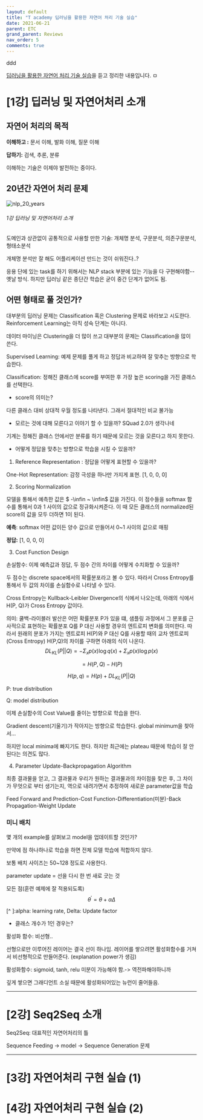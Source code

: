 ```yaml
---
layout: default
title: "T academy 딥러닝을 활용한 자연어 처리 기술 실습"
date: 2021-06-21
parent: ETC
grand_parent: Reviews
nav_order: 5
comments: true
---
```




ddd

[딥러닝을 활용한 자연어 처리 기술 실습](https://tacademy.skplanet.com/live/player/onlineLectureDetail.action?seq=123)을 듣고 정리한 내용입니다. ㅁ



# [1강] 딥러닝 및 자연어처리 소개

## 자연어 처리의 목적

**이해하고 :** 문서 이해, 발화 이해, 질문 이해

**답하기:** 검색, 추론, 분류

이해하는 기술은 이제야 발전하는 중이다.



## 20년간 자연어 처리 문제

![nlp_20_years](https://github.com/terri1102/terri1102.github.io/blob/master/assets/images/nlp_20_years.jpg?raw=true)

######    1강 딥러닝 및 자연어처리 소개 

도메인과 상관없이 공통적으로 사용할 만한 기술: 개체명 분석, 구문분석, 의존구문분석, 형태소분석 

개체명 분석만 잘 해도 어플리케이션 만드는 것이 쉬워진다..?

응용 단에 있는 task를 하기 위해서는 NLP stack 부분에 있는 기능을 다 구현해야함--옛날 방식. 하지만 딥러닝 같은 종단간 학습은 굳이 중간 단계가 없어도 됨.



## 어떤 형태로 풀 것인가?

대부분의 딥러닝 문제는 Classification 혹은 Clustering 문제로 바라보고 시도한다. Reinforcement Learning는 아직 성숙 단계는 아니다.

데이터 마이닝은 Clustering을 더 많이 쓰고 대부분의 문제는 Classification을 많이 쓴다.



Supervised Learning: 예제 문제를 풀게 하고 정답과 비교하여 잘 맞추는 방향으로 학습한다.

Classification: 정해진 클래스에 score를 부여한 후 가장 높은 scoring을 가진 클래스를 선택한다.



* score의 의미는?

다른 클래스 대비 상대적 우월 정도를 나타낸다. 그래서 절대적인 비교 불가능

* 모르는 것에 대해 모른다고 이야기 할 수 있을까? SQuad 2.0가 생각나네

기계는 정해진 클래스 안에서만 분류를 하기 때문에 모르는 것을 모른다고 하지 못한다.

* 어떻게 정답을 맞추는 방향으로 학습을 시킬 수 있을까?

1) Reference Representation : 정답을 어떻게 표현할 수 있을까? 

One-Hot Representation: 감정 극성을 하나만 가지게 표현. [1, 0, 0, 0]

2) Scoring Normalization

모델을 통해서 예측한 값은 $ -\infin ~ \infin$ 값을 가진다. 이 점수들을 softmax 함수를 통해서 0과 1 사이의 값으로 정규화시켜준다. 이 때 모든 클래스의 normalized된 score의 값을 모두 더하면 1이 된다.

**예측**: softmax 어떤 값이든 양수 값으로 만들어서 0~1 사이의 값으로 매핑

**정답:** [1, 0, 0, 0]

3) Cost Function Design

손실함수: 이제 예측값과 정답, 두 점수 간의 차이를 어떻게 수치화할 수 있을까?

두 점수는 discrete space에서의 확률분포라고 볼 수 있다. 따라서 Cross Entropy를 통해서 두 값의 차이를 손실함수로 나타낼 수 있다.

Cross Entropy는 Kullback-Leibler Divergence의 식에서 나오는데, 아래의 식에서 H(P, Q)가 Cross Entropy 값이다.

의미: 쿨백-라이블러 발산은 어떤 확률분포 P가 있을 떄, 샘플링 과정에서 그 분포를 근사적으로 표현하는 확률분포 Q를 P 대신 사용할 경우의 엔트로피 변화를 의미한다. 따라서 원래의 분포가 가지는 엔트로피 H(P)와 P 대신 Q를 사용할 때의 교차 엔트로피(Cross Entropy) H(P,Q)의 차이를 구하면 아래의 식이 나온다.
$$
DL_{KL}(P||Q) = - \Sigma_xp(x)\log q(x) + \Sigma_{x}p(x) \log p(x)
$$

$$
=H(P,Q) - H(P)
$$

$$
H(p,q) = H(p) + DL_{KL}(P||Q)
$$

P: true distribution

Q: model distribution



이제 손실함수의 Cost Value를 줄이는 방향으로 학습을 한다.

Gradient descent(기울기)가 작아지는 방향으로 학습한다. global minimum을 찾아서...

하지만 local minima에 빠지기도 한다. 하지만 최근에는 plateau 때문에 학습이 잘 안 된다는 의견도 많다.



4) Parameter Update-Backpropagation Algorithm

최종 결과물을 얻고, 그 결과물과 우리가 원하는 결과물과의 차이점을 찾은 후, 그 차이가 무엇으로 부터 생기는지, 역으로 내려가면서 추정하여 새로운 parameter값을 학습

Feed Forward and Prediction-Cost Function-Differentiation(미분)-Back Propagation-Weight Update



### 미니 배치

몇 개의 example를 살펴보고 model을 업데이트할 것인가?

만약에 점 하나하나로 학습을 하면 전체 모델 학습에 적합하지 않다.

보통 배치 사이즈는 50~128 정도로 사용한다.

parameter update = 선을 다시 한 번 새로 긋는 것

모든 점(훈련 예제에 잘 적용되도록)
$$
\theta^{'} = \theta + \alpha \Delta
$$

[^ ]:alpha: learning rate, Delta: Update factor

* 클래스 개수가 1인 경우는?



활성화 함수: 비선형..

선형으로만 이루어진 레이어는 결국 선이 하나임. 레이어를 쌓으려면 활성화함수를 거쳐서 비선형적으로 만들어준다. (explanation power가 생김)

활성화함수: sigmoid, tanh, relu 미분이 가능해야 함.-> 역전파해야하니까

깊게 쌓으면 그래디언트 소실 때문에 활성화되어있는 뉴런이 줄어들음.



---

# [2강] Seq2Seq 소개

Seq2Seq: 대표적인 자연어처리의 틀

Sequence Feeding -> model -> Sequence Generation 문제



---



# [3강] 자연어처리 구현 실습 (1)



# [4강] 자연어처리 구현 실습 (2)


